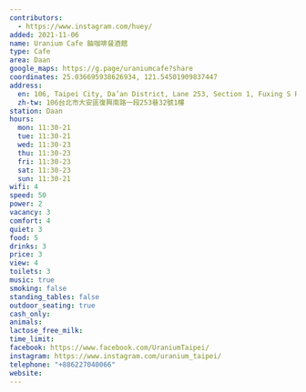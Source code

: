 ```yaml
---
contributors:
  - https://www.instagram.com/huey/
added: 2021-11-06
name: Uranium Cafe 鈾咖啡餐酒館
type: Cafe
area: Daan
google_maps: https://g.page/uraniumcafe?share
coordinates: 25.036695938626934, 121.54501909837447
address:
  en: 106, Taipei City, Da’an District, Lane 253, Section 1, Fuxing S Rd, 32號1樓
  zh-tw: 106台北市大安區復興南路一段253巷32號1樓
station: Daan
hours:
  mon: 11:30-21
  tue: 11:30-21
  wed: 11:30-23
  thu: 11:30-23
  fri: 11:30-23
  sat: 11:30-23
  sun: 11:30-21
wifi: 4
speed: 50
power: 2
vacancy: 3
comfort: 4
quiet: 3
food: 5
drinks: 3
price: 3
view: 4
toilets: 3
music: true
smoking: false
standing_tables: false
outdoor_seating: true
cash_only: 
animals: 
lactose_free_milk: 
time_limit: 
facebook: https://www.facebook.com/UraniumTaipei/
instagram: https://www.instagram.com/uranium_taipei/
telephone: "+886227040066"
website: 
---
```

